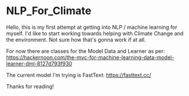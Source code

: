 # NLP_For_Climate
Hello, this is my first attempt at getting into NLP / machine learning for myself. I'd like to start working towards helping with Climate Change and the environment. 
Not sure how that's gonna work if at all.

For now there are classes for the Model Data and Learner as per: https://hackernoon.com/the-mvc-for-machine-learning-data-model-learner-dml-8127d793f930

The current model I'm trying is FastText: https://fasttext.cc/

Thanks for reading!
